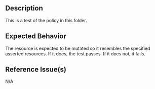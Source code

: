 ## Description

This is a test of the policy in this folder.

## Expected Behavior

The resource is expected to be mutated so it resembles the specified asserted resources. If it does, the test passes. If it does not, it fails.

## Reference Issue(s)

N/A